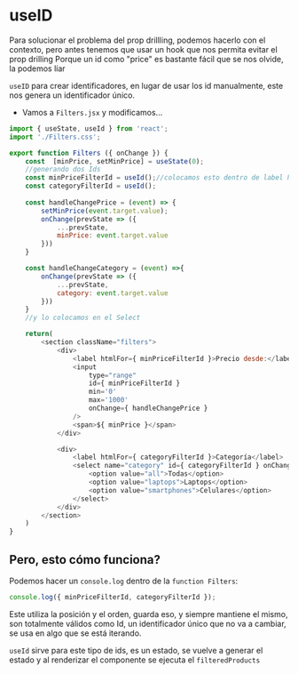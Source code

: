 # useID
Para solucionar el problema del prop drillling, podemos hacerlo con el contexto, pero antes tenemos que usar un hook que nos permita evitar el prop drilling
Porque un id como "price" es bastante fácil que se nos olvide, la podemos líar

`useID` para crear identificadores, en lugar de usar los id manualmente, este nos genera un identificador único.

- Vamos a `Filters.jsx` y modificamos...
```js
import { useState, useId } from 'react';
import './Filters.css';

export function Filters ({ onChange }) {
    const  [minPrice, setMinPrice] = useState(0);
    //generando dos Ids
    const minPriceFilterId = useId();//colocamos esto dentro de label htmlFor y el input
    const categoryFilterId = useId();
    
    const handleChangePrice = (event) => {
        setMinPrice(event.target.value);
        onChange(prevState => ({
            ...prevState,
            minPrice: event.target.value
        }))
    }

    const handleChangeCategory = (event) =>{
        onChange(prevState => ({
            ...prevState,
            category: event.target.value
        }))
    }
    //y lo colocamos en el Select

    return(
        <section className="filters">
            <div>
                <label htmlFor={ minPriceFilterId }>Precio desde:</label>
                <input 
                    type="range"
                    id={ minPriceFilterId }
                    min='0'
                    max='1000' 
                    onChange={ handleChangePrice }
                />
                <span>${ minPrice }</span>
            </div>

            <div>
                <label htmlFor={ categoryFilterId }>Categoría</label>
                <select name="category" id={ categoryFilterId } onChange={ handleChangeCategory }>
                    <option value="all">Todas</option>
                    <option value="laptops">Laptops</option>
                    <option value="smartphones">Celulares</option>
                </select>
            </div>
        </section>
    )
}
```

## Pero, esto cómo funciona?
Podemos hacer un `console.log` dentro de la `function Filters`:

```js
console.log({ minPriceFilterId, categoryFilterId });
```

Este utiliza la posición y el orden, guarda eso, y siempre mantiene el mismo, son totalmente válidos como Id, un identificador único que no va a cambiar, se usa en algo que se está iterando.

`useId` sirve para este tipo de ids, es un estado, se vuelve a generar el estado y al renderizar el componente se ejecuta el `filteredProducts`